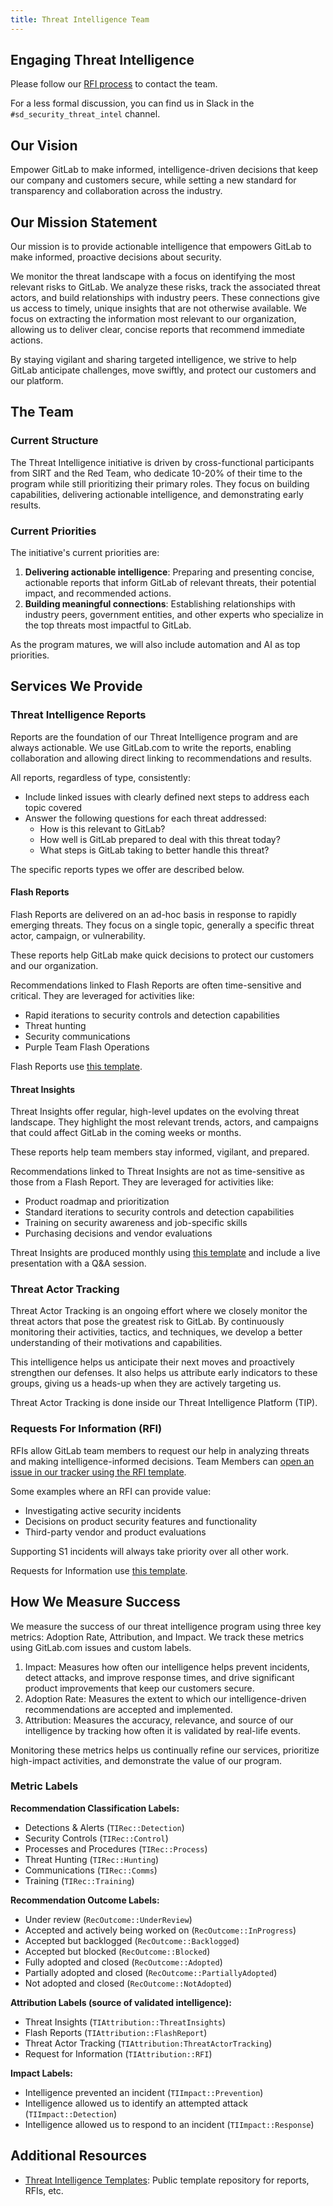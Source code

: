 ```yaml
---
title: Threat Intelligence Team
---
```


## <i class="fas fa-bullseye" id="biz-tech-icons"></i> Engaging Threat Intelligence

Please follow our [RFI process](#requests-for-information-rfi) to contact the team.

For a less formal discussion, you can find us in Slack in the `#sd_security_threat_intel` channel.

## <i class="fas fa-rocket" id="biz-tech-icons"></i> Our Vision

Empower GitLab to make informed, intelligence-driven decisions that keep our company and customers secure, while setting a new standard for transparency and collaboration across the industry.

## <i class="fas fa-compass" id="biz-tech-icons"></i> Our Mission Statement

Our mission is to provide actionable intelligence that empowers GitLab to make informed, proactive decisions about security.

We monitor the threat landscape with a focus on identifying the most relevant risks to GitLab. We analyze these risks, track the associated threat actors, and build relationships with industry peers. These connections give us access to timely, unique insights that are not otherwise available. We focus on extracting the information most relevant to our organization, allowing us to deliver clear, concise reports that recommend immediate actions.

By staying vigilant and sharing targeted intelligence, we strive to help GitLab anticipate challenges, move swiftly, and protect our customers and our platform.

## <i class="fas fa-users" id="biz-tech-icons"></i> The Team

### Current Structure

The Threat Intelligence initiative is driven by cross-functional participants from SIRT and the Red Team, who dedicate 10-20% of their time to the program while still prioritizing their primary roles. They focus on building capabilities, delivering actionable intelligence, and demonstrating early results.

### Current Priorities

The initiative's current priorities are:

1. **Delivering actionable intelligence**: Preparing and presenting concise, actionable reports that inform GitLab of relevant threats, their potential impact, and recommended actions.
1. **Building meaningful connections**: Establishing relationships with industry peers, government entities, and other experts who specialize in the top threats most impactful to GitLab.

As the program matures, we will also include automation and AI as top priorities.

## <i class="fas fa-stream" id="biz-tech-icons"></i> Services We Provide

### Threat Intelligence Reports

Reports are the foundation of our Threat Intelligence program and are always actionable. We use GitLab.com to write the reports, enabling collaboration and allowing direct linking to recommendations and results.

All reports, regardless of type, consistently:

- Include linked issues with clearly defined next steps to address each topic covered
- Answer the following questions for each threat addressed:
  - How is this relevant to GitLab?
  - How well is GitLab prepared to deal with this threat today?
  - What steps is GitLab taking to better handle this threat?

The specific reports types we offer are described below.

#### Flash Reports

Flash Reports are delivered on an ad-hoc basis in response to rapidly emerging threats. They focus on a single topic, generally a specific threat actor, campaign, or vulnerability.

These reports help GitLab make quick decisions to protect our customers and our organization.

Recommendations linked to Flash Reports are often time-sensitive and critical. They are leveraged for activities like:

- Rapid iterations to security controls and detection capabilities
- Threat hunting
- Security communications
- Purple Team Flash Operations

Flash Reports use [this template](https://gitlab.com/gitlab-com/gl-security/security-operations/threat-intelligence-public/resources/threat-intelligence-templates/-/blob/main/.gitlab/issue_templates/flash_report.md?ref_type=heads).

#### Threat Insights

Threat Insights offer regular, high-level updates on the evolving threat landscape. They highlight the most relevant trends, actors, and campaigns that could affect GitLab in the coming weeks or months.

These reports help team members stay informed, vigilant, and prepared.

Recommendations linked to Threat Insights are not as time-sensitive as those from a Flash Report. They are leveraged for activities like:

- Product roadmap and prioritization
- Standard iterations to security controls and detection capabilities
- Training on security awareness and job-specific skills
- Purchasing decisions and vendor evaluations

Threat Insights are produced monthly using [this template](https://gitlab.com/gitlab-com/gl-security/security-operations/threat-intelligence-public/resources/threat-intelligence-templates/-/blob/main/.gitlab/issue_templates/threat_insights.md?ref_type=heads) and include a live presentation with a Q&A session.

### Threat Actor Tracking

Threat Actor Tracking is an ongoing effort where we closely monitor the threat actors that pose the greatest risk to GitLab. By continuously monitoring their activities, tactics, and techniques, we develop a better understanding of their motivations and capabilities.

This intelligence helps us anticipate their next moves and proactively strengthen our defenses. It also helps us attribute early indicators to these groups, giving us a heads-up when they are actively targeting us.

Threat Actor Tracking is done inside our Threat Intelligence Platform (TIP).

### Requests For Information (RFI)

RFIs allow GitLab team members to request our help in analyzing threats and making intelligence-informed decisions. Team Members can [open an issue in our tracker using the RFI template](https://gitlab.com/gitlab-com/gl-security/security-operations/threat-intelligence/threat-intelligence-issue-tracker/-/issues/new).

Some examples where an RFI can provide value:

- Investigating active security incidents
- Decisions on product security features and functionality
- Third-party vendor and product evaluations

Supporting S1 incidents will always take priority over all other work.

Requests for Information use [this template](https://gitlab.com/gitlab-com/gl-security/security-operations/threat-intelligence-public/resources/threat-intelligence-templates/-/blob/main/.gitlab/issue_templates/rfi.md?ref_type=heads).

## <i class="fas fa-chart-simple" id="biz-tech-icons"></i> How We Measure Success

We measure the success of our threat intelligence program using three key metrics: Adoption Rate, Attribution, and Impact. We track these metrics using GitLab.com issues and custom labels.

1. Impact: Measures how often our intelligence helps prevent incidents, detect attacks, and improve response times, and drive significant product improvements that keep our customers secure.
1. Adoption Rate: Measures the extent to which our intelligence-driven recommendations are accepted and implemented.
1. Attribution: Measures the accuracy, relevance, and source of our intelligence by tracking how often it is validated by real-life events.

Monitoring these metrics helps us continually refine our services, prioritize high-impact activities, and demonstrate the value of our program.

### Metric Labels

**Recommendation Classification Labels:**

- Detections & Alerts (`TIRec::Detection`)
- Security Controls (`TIRec::Control`)
- Processes and Procedures (`TIRec::Process`)
- Threat Hunting (`TIRec::Hunting`)
- Communications (`TIRec::Comms`)
- Training (`TIRec::Training`)

**Recommendation Outcome Labels:**

- Under review (`RecOutcome::UnderReview`)
- Accepted and actively being worked on (`RecOutcome::InProgress`)
- Accepted but backlogged (`RecOutcome::Backlogged`)
- Accepted but blocked (`RecOutcome::Blocked`)
- Fully adopted and closed (`RecOutcome::Adopted`)
- Partially adopted and closed (`RecOutcome::PartiallyAdopted`)
- Not adopted and closed (`RecOutcome::NotAdopted`)

**Attribution Labels (source of validated intelligence):**

- Threat Insights (`TIAttribution::ThreatInsights`)
- Flash Reports (`TIAttribution::FlashReport`)
- Threat Actor Tracking (`TIAttribution:ThreatActorTracking`)
- Request for Information (`TIAttribution::RFI`)

**Impact Labels:**

- Intelligence prevented an incident (`TIImpact::Prevention`)
- Intelligence allowed us to identify an attempted attack (`TIImpact::Detection`)
- Intelligence allowed us to respond to an incident (`TIImpact::Response`)

## <i class="fas fa-link" id="biz-tech-icons"></i> Additional Resources

- [Threat Intelligence Templates](https://gitlab.com/gitlab-com/gl-security/security-operations/threat-intelligence-public/resources/threat-intelligence-templates): Public template repository for reports, RFIs, etc.

